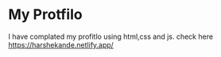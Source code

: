 ﻿# My Protfilo 
I have complated my profitlo using html,css and js.
check here https://harshekande.netlify.app/

